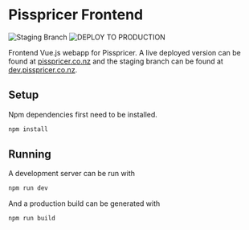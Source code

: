 # Pisspricer Frontend
![Staging Branch](https://github.com/TooMuch4U/pisspricer-frontend/workflows/DEPLOY%20TO%20STAGING/badge.svg)
![DEPLOY TO PRODUCTION](https://github.com/TooMuch4U/pisspricer-frontend/workflows/DEPLOY%20TO%20PRODUCTION/badge.svg)

Frontend Vue.js webapp for Pisspricer. A live deployed version can be found at [pisspricer.co.nz](https://pisspricer.co.nz)
and the staging branch can be found at [dev.pisspricer.co.nz](https://dev.pisspricer.co.nz).

## Setup
Npm dependencies first need to be installed.
``` bash
npm install
```

## Running
A development server can be run with
``` bash
npm run dev
```

And a production build can be generated with
``` bash
npm run build
```

